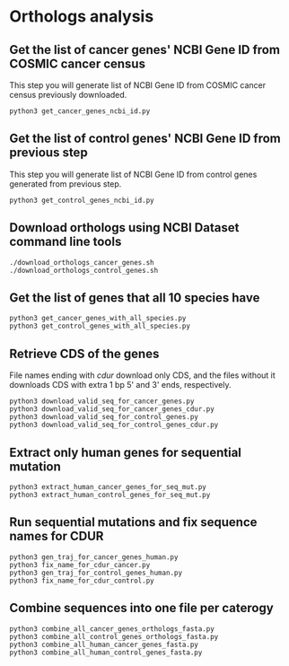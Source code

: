 # Orthologs analysis

## Get the list of cancer genes' NCBI Gene ID from COSMIC cancer census
This step you will generate list of NCBI Gene ID from COSMIC cancer census previously downloaded.

```console
python3 get_cancer_genes_ncbi_id.py
```

## Get the list of control genes' NCBI Gene ID from previous step
This step you will generate list of NCBI Gene ID from control genes generated from previous step.

```console
python3 get_control_genes_ncbi_id.py
```

## Download orthologs using NCBI Dataset command line tools

```
./download_orthologs_cancer_genes.sh
./download_orthologs_control_genes.sh
```

## Get the list of genes that all 10 species have
```
python3 get_cancer_genes_with_all_species.py
python3 get_control_genes_with_all_species.py
```

## Retrieve CDS of the genes
File names ending with *cdur* download only CDS, and the files without it downloads CDS with extra 1 bp 5' and 3' ends, respectively.
```
python3 download_valid_seq_for_cancer_genes.py
python3 download_valid_seq_for_cancer_genes_cdur.py
python3 download_valid_seq_for_control_genes.py
python3 download_valid_seq_for_control_genes_cdur.py
```

## Extract only human genes for sequential mutation
```
python3 extract_human_cancer_genes_for_seq_mut.py
python3 extract_human_control_genes_for_seq_mut.py
```

## Run sequential mutations and fix sequence names for CDUR
```
python3 gen_traj_for_cancer_genes_human.py
python3 fix_name_for_cdur_cancer.py
python3 gen_traj_for_control_genes_human.py
python3 fix_name_for_cdur_control.py
```

## Combine sequences into one file per caterogy
```
python3 combine_all_cancer_genes_orthologs_fasta.py
python3 combine_all_control_genes_orthologs_fasta.py
python3 combine_all_human_cancer_genes_fasta.py
python3 combine_all_human_control_genes_fasta.py
```




